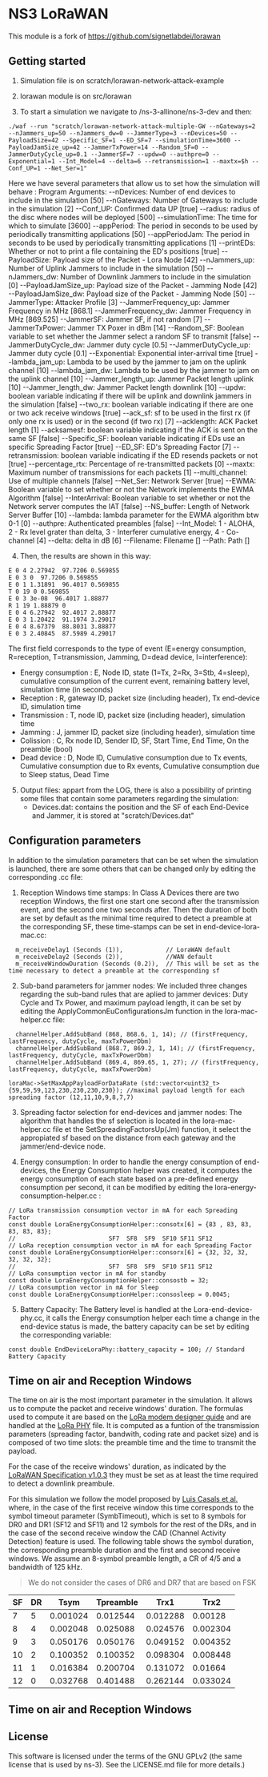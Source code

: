 # NS3 LoRaWAN

This module is a fork of https://github.com/signetlabdei/lorawan 

## Getting started

1. Simulation file is on scratch/lorawan-network-attack-example
2. lorawan module is on src/lorawan

3. To start a simulation we navigate to /ns-3-allinone/ns-3-dev and then:
```
./waf --run "scratch/lorawan-network-attack-multiple-GW --nGateways=2 --nJammers_up=50 --nJammers_dw=0 --JammerType=3 --nDevices=50 --PayloadSize=42 --Specific_SF=1 --ED_SF=7 --simulationTime=3600 --PayloadJamSize_up=42 --JammerTxPower=14 --Random_SF=0 --JammerDutyCycle_up=0.1 --JammerSF=7 --updw=0 --authpre=0 --Exponential=1 --Int_Model=4 --delta=6 --retransmission=1 --maxtx=$h --Conf_UP=1 --Net_Ser=1"
```
Here we have several parameters that allow us to set how the simulation will behave :
Program Arguments:
    --nDevices:            Number of end devices to include in the simulation [50]
    --nGateways:           Number of Gateways to include in the simulation [2]
    --Conf_UP:             Confirmed data UP [true]
    --radius:              radius of the disc where nodes will be deployed [500]
    --simulationTime:      The time for which to simulate [3600]
    --appPeriod:           The period in seconds to be used by periodically transmitting applications [50]
    --appPeriodJam:        The period in seconds to be used by periodically transmitting applications [1]
    --printEDs:            Whether or not to print a file containing the ED's positions [true]
    --PayloadSize:         Payload size of the Packet - Lora Node [42]
    --nJammers_up:         Number of Uplink Jammers to include in the simulation [50]
    --nJammers_dw:         Number of Downlink Jammers to include in the simulation [0]
    --PayloadJamSize_up:   Payload size of the Packet - Jamming Node [42]
    --PayloadJamSize_dw:   Payload size of the Packet - Jamming Node [50]
    --JammerType:          Attacker Profile [3]
    --JammerFrequency_up:  Jammer Frequency in MHz [868.1]
    --JammerFrequency_dw:  Jammer Frequency in MHz [869.525]
    --JammerSF:            Jammer SF, if not random [7]
    --JammerTxPower:       Jammer TX Poxer in dBm  [14]
    --Random_SF:           Boolean variable to set whether the Jammer select a random SF to transmit [false]
    --JammerDutyCycle_dw:  Jammer duty cycle [0.5]
    --JammerDutyCycle_up:  Jammer duty cycle [0.1]
    --Exponential:         Exponential inter-arrival time [true]
    --lambda_jam_up:       Lambda to be used by the jammer to jam on the uplink channel [10]
    --lambda_jam_dw:       Lambda to be used by the jammer to jam on the uplink channel [10]
    --Jammer_length_up:    Jammer Packet length uplink [10]
    --Jammer_length_dw:    Jammer Packet length downlink [10]
    --updw:                boolean variable indicating if there will be uplink and downlink jammers in the simulation [false]
    --two_rx:               boolean variable indicating if there are one or two ack receive windows [true]
    --ack_sf:               sf to be used in the first rx (if only one rx is used) or in the second (if two rx) [7]
    --acklength:            ACK Packet length [1]
    --acksamesf:            boolean variable indicating if the ACK is sent on the same SF [false]
    --Specific_SF:          boolean variable indicating if EDs use an specific Spreading Factor [true]
    --ED_SF:               ED's Spreading Factor [7]
    --retransmission:       boolean variable indicating if the ED resends packets or not [true]
    --percentage_rtx:       Percentage of re-transmitted packets [0]
    --maxtx:                Maximum number of transmissions for each packets [1]
    --multi_channel:        Use of multiple channels [false]
    --Net_Ser:             Network Server [true]
    --EWMA:                Boolean variable to set whether or not the Network implements the EWMA Algorithm [false]
    --InterArrival:        Boolean variable to set whether or not the Network server computes the IAT [false]
    --NS_buffer:           Length of Network Server Buffer [10]
    --lambda:              lambda parameter for the EWMA algorithm btw 0-1  [0]
    --authpre:             Authenticated preambles  [false]
    --Int_Model:           1 - ALOHA, 2 - Rx level grater than delta, 3 - Interferer cumulative energy,  4 - Co-channel [4]
    --delta:               delta in dB [6]
    --Filename:            Filename []
    --Path:                Path []

4. Then, the results are shown in this way:
```
E 0 4 2.27942  97.7206 0.569855
E 0 3 0  97.7206 0.569855
E 0 1 1.31891  96.4017 0.569855
T 0 19 0 0.569855
E 0 3 3e-08  96.4017 1.88877
R 1 19 1.88879 0
E 0 4 6.27942  92.4017 2.88877
E 0 3 1.20422  91.1974 3.29017
E 0 4 8.67379  88.8031 3.88877
E 0 3 2.40845  87.5989 4.29017
```
The first field corresponds to the type of event (E=energy consumption, R=reception, T=transmission, Jamming, D=dead device, I=interference):
   - Energy consumption : E, Node ID, state (1=Tx, 2=Rx, 3=Stb, 4=sleep), cumulative consumption of the current event, remaining battery level, simulation time (in seconds)
   - Reception : R, gateway ID, packet size (including header), Tx end-device ID, simulation time 
   - Transmission : T, node ID, packet size (including header), simulation time
   - Jamming : J, jammer ID, packet size (including header), simulation time
   - Colission : C, Rx node ID, Sender ID, SF, Start Time, End Time, On the preamble (bool)
   - Dead device : D, Node ID, Cumulative consumption due to Tx events, Cumulative consumption due to Rx events, Cumulative consumption due to Sleep status, Dead Time

5. Output files: appart from the LOG, there is also a possibility of printing some files that contain some parameters regarding the simulation:
   - Devices.dat: contains the position and the SF of each End-Device and Jammer, it is stored at "scratch/Devices.dat"

## Configuration parameters

In addition to the simulation parameters that can be set when the simulation is launched, there are some others that can be changed only by editing the corresponding .cc file:

1. Reception Windows time stamps: In Class A Devices there are two reception Windows, the first one start one second after the transmission event, and the second one two seconds after. Then the duration of both are set by default as the minimal time required to detect a preamble at the corresponding SF, these time-stamps can be set in end-device-lora-mac.cc:
``` 
  m_receiveDelay1 (Seconds (1)),            // LoraWAN default
  m_receiveDelay2 (Seconds (2)),            //WAN default
  m_receiveWindowDuration (Seconds (0.2)),  // This will be set as the time necessary to detect a preamble at the corresponding sf
```

2. Sub-band parameters for jammer nodes: We included three changes regarding the sub-band rules that are aplied to jammer devices: Duty Cycle and Tx Power, and maximum payload length, it can be set by editing the ApplyCommonEuConfigurationsJm function in the lora-mac-helper.cc file:
``` 
  channelHelper.AddSubBand (868, 868.6, 1, 14); // (firstFrequency, lastFrequency, dutyCycle, maxTxPowerDbm)
  channelHelper.AddSubBand (868.7, 869.2, 1, 14); // (firstFrequency, lastFrequency, dutyCycle, maxTxPowerDbm)
  channelHelper.AddSubBand (869.4, 869.65, 1, 27); // (firstFrequency, lastFrequency, dutyCycle, maxTxPowerDbm)
```
```
loraMac->SetMaxAppPayloadForDataRate (std::vector<uint32_t> {59,59,59,123,230,230,230,230}); //maximal payload length for each spreading factor (12,11,10,9,8,7,7)
```

3. Spreading factor selection for end-devices and jammer nodes: 
The algorithm that handles the sf selection is located in the lora-mac-helper.cc file et the SetSpreadingFactorsUp(Jm) function, it select the appropiated sf based on the distance from each gateway and the jammer/end-device node.

4. Energy consumption: 
In order to handle the energy consumption of end-devices, the Energy Consumption helper was created, it computes the energy consumption of each state based on a pre-defined energy consumption per second, it can be modified by editing the lora-energy-consumption-helper.cc :
``` 
// LoRa transmission consumption vector in mA for each Spreading Factor
const double LoraEnergyConsumptionHelper::consotx[6] = {83 , 83, 83, 83, 83, 83};
// 							SF7  SF8  SF9  SF10 SF11 SF12
// LoRa reception consumption vector in mA for each Spreading Factor
const double LoraEnergyConsumptionHelper::consorx[6] = {32, 32, 32, 32, 32, 32};
// 							SF7  SF8  SF9  SF10 SF11 SF12
// LoRa consumption vector in mA for standby
const double LoraEnergyConsumptionHelper::consostb = 32;
// LoRa consumption vector in mA for Sleep
const double LoraEnergyConsumptionHelper::consosleep = 0.0045;
```

5. Battery Capacity: 
The Battery level is handled at the Lora-end-device-phy.cc, it calls the Energy consumption helper each time a change in the end-device status is made, the battery capacity can be set by editing the corresponding variable:
```
const double EndDeviceLoraPhy::battery_capacity = 100; // Standard Battery Capacity
```

## Time on air and Reception Windows

The time on air is the most important parameter in the simulation. It allows us to compute the packet and receive windows' duration. The formulas used to compute it are based on the [LoRa modem designer guide](https://www.semtech.com/uploads/documents/LoraDesignGuide_STD.pdf) and are handled at the [LoRa PHY](model/lora-phy.cc) file. It is computed as a funtion of the transmission parameters (spreading factor, bandwith, coding rate and packet size) and is composed of two time slots: the preamble time and the time to transmit the payload. 

For the case of the receive windows' duration, as indicated by the [LoRaWAN Specification v1.0.3](https://lora-alliance.org/resource-hub/lorawantm-specification-v103) they must be set as at least the time required to detect a downlink preambule. 

For this simulation we follow the model proposed by [Luis Casals et al.](https://www.ncbi.nlm.nih.gov/pmc/articles/PMC5677147/pdf/sensors-17-02364.pdf) where, in the case of the first receive window this time corresponds to the symbol timeout parameter (SymbTimeout), which is set to 8 symbols for DR0 and DR1 (SF12 and SF11) and 12 symbols for the rest of the DRs, and in the case of the second receive window the CAD (Channel Activity Detection) feature is used. The following table shows the symbol duration, the corresponding preamble duration and the first and second receive windows. We assume an 8-symbol preamble length, a CR of 4/5 and a bandwidth of 125 kHz. 

> We do not consider the cases of DR6 and DR7 that are based on FSK

| SF | DR | Tsym | Tpreamble | Trx1 | Trx2 |
| --- | --- | --- | --- | --- | --- |
| 7 | 5 | 0.001024 | 0.012544 | 0.012288 | 0.00128 |
| 8 | 4 | 0.002048 | 0.025088 | 0.024576 | 0.002304 |
| 9 | 3 | 0.050176 | 0.050176 | 0.049152 | 0.004352 |
| 10 | 2 | 0.100352 | 0.100352 | 0.098304 | 0.008448 |
| 11 | 1 | 0.016384 | 0.200704 | 0.131072 | 0.01664 |
| 12 | 0 | 0.032768 | 0.401488 | 0.262144 | 0.033024 |

## Time on air and Reception Windows


## License

This software is licensed under the terms of the GNU GPLv2 (the same license
that is used by ns-3). See the LICENSE.md file for more details.)
